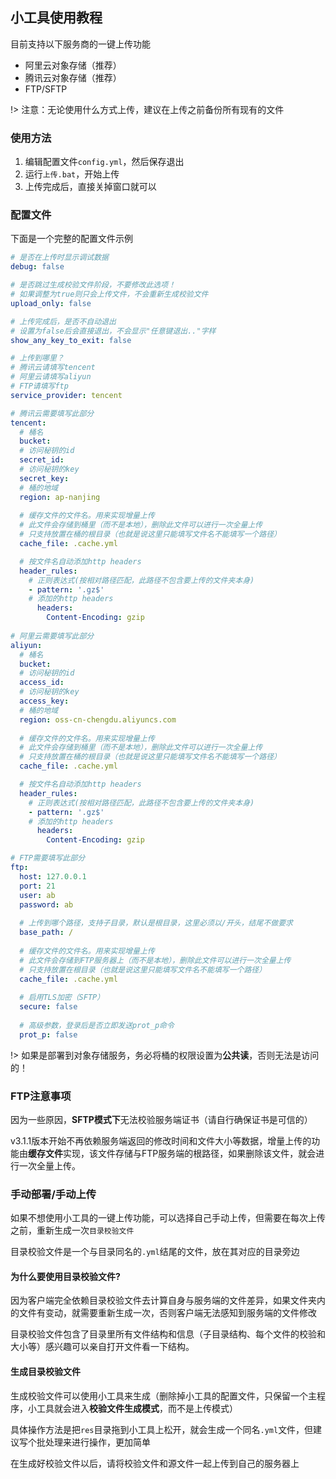 ## 小工具使用教程

目前支持以下服务商的一键上传功能

+ 阿里云对象存储（推荐）
+ 腾讯云对象存储（推荐）
+ FTP/SFTP

!> 注意：无论使用什么方式上传，建议在上传之前备份所有现有的文件

### 使用方法

1. 编辑配置文件`config.yml`，然后保存退出
3. 运行`上传.bat`，开始上传
4. 上传完成后，直接关掉窗口就可以

### 配置文件

下面是一个完整的配置文件示例

```yaml
# 是否在上传时显示调试数据
debug: false

# 是否跳过生成校验文件阶段，不要修改此选项！
# 如果调整为true则只会上传文件，不会重新生成校验文件
upload_only: false

# 上传完成后，是否不自动退出
# 设置为false后会直接退出，不会显示"任意键退出.."字样
show_any_key_to_exit: false

# 上传到哪里？
# 腾讯云请填写tencent
# 阿里云请填写aliyun
# FTP请填写ftp
service_provider: tencent

# 腾讯云需要填写此部分
tencent:
  # 桶名
  bucket: 
  # 访问秘钥的id
  secret_id: 
  # 访问秘钥的key
  secret_key: 
  # 桶的地域
  region: ap-nanjing
  
  # 缓存文件的文件名。用来实现增量上传
  # 此文件会存储到桶里（而不是本地），删除此文件可以进行一次全量上传
  # 只支持放置在桶的根目录（也就是说这里只能填写文件名不能填写一个路径）
  cache_file: .cache.yml

  # 按文件名自动添加http headers
  header_rules:
    # 正则表达式(按相对路径匹配，此路径不包含要上传的文件夹本身)
    - pattern: '.gz$'
    # 添加的http headers
      headers:
        Content-Encoding: gzip
  
# 阿里云需要填写此部分
aliyun:
  # 桶名
  bucket: 
  # 访问秘钥的id
  access_id: 
  # 访问秘钥的key
  access_key: 
  # 桶的地域
  region: oss-cn-chengdu.aliyuncs.com
  
  # 缓存文件的文件名。用来实现增量上传
  # 此文件会存储到桶里（而不是本地），删除此文件可以进行一次全量上传
  # 只支持放置在桶的根目录（也就是说这里只能填写文件名不能填写一个路径）
  cache_file: .cache.yml

  # 按文件名自动添加http headers
  header_rules:
    # 正则表达式(按相对路径匹配，此路径不包含要上传的文件夹本身)
    - pattern: '.gz$'
    # 添加的http headers
      headers:
        Content-Encoding: gzip

# FTP需要填写此部分
ftp:
  host: 127.0.0.1
  port: 21
  user: ab
  password: ab
  
  # 上传到哪个路径，支持子目录，默认是根目录，这里必须以/开头，结尾不做要求
  base_path: /
  
  # 缓存文件的文件名。用来实现增量上传
  # 此文件会存储到FTP服务器上（而不是本地），删除此文件可以进行一次全量上传
  # 只支持放置在根目录（也就是说这里只能填写文件名不能填写一个路径）
  cache_file: .cache.yml
  
  # 启用TLS加密（SFTP）
  secure: false
  
  # 高级参数，登录后是否立即发送prot_p命令
  prot_p: false
```

!>  如果是部署到对象存储服务，务必将桶的权限设置为**公共读**，否则无法是访问的！

### FTP注意事项

因为一些原因，**SFTP模式下**无法校验服务端证书（请自行确保证书是可信的）

v3.1.1版本开始不再依赖服务端返回的修改时间和文件大小等数据，增量上传的功能由**缓存文件**实现，该文件存储与FTP服务端的根路径，如果删除该文件，就会进行一次全量上传。

### 手动部署/手动上传

如果不想使用小工具的一键上传功能，可以选择自己手动上传，但需要在每次上传之前，重新生成一次`目录校验文件`

目录校验文件是一个与目录同名的`.yml`结尾的文件，放在其对应的目录旁边

#### 为什么要使用目录校验文件?

因为客户端完全依赖目录校验文件去计算自身与服务端的文件差异，如果文件夹内的文件有变动，就需要重新生成一次，否则客户端无法感知到服务端的文件修改

目录校验文件包含了目录里所有文件结构和信息（子目录结构、每个文件的校验和大小等）感兴趣可以亲自打开文件看一下结构。

#### 生成目录校验文件

生成校验文件可以使用小工具来生成（删除掉小工具的配置文件，只保留一个主程序，小工具就会进入**校验文件生成模式**，而不是上传模式）

具体操作方法是把`res`目录拖到小工具上松开，就会生成一个同名`.yml`文件，但建议写个批处理来进行操作，更加简单

在生成好校验文件以后，请将校验文件和源文件一起上传到自己的服务器上



